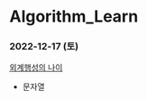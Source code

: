 # Algorithm_Learn
### 2022-12-17 (토)
[외계행성의 나이](https://school.programmers.co.kr/learn/courses/30/lessons/120834)
- 문자열
